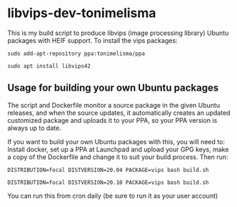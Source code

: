 # libvips-dev-tonimelisma

This is my build script to produce libvips (image processing library) Ubuntu packages
with HEIF support. To install the vips packages:

`sudo add-apt-repository ppa:tonimelisma/ppa`

`sudo apt install libvips42`

## Usage for building your own Ubuntu packages

The script and Dockerfile monitor a source package in the given Ubuntu releases,
and when the source updates, it automatically creates an updated customized package
and uploads it to your PPA, so your PPA version is always up to date.

If you want to build your own Ubuntu packages with this, you will need to:
Install docker, set up a PPA at Launchpad and upload your GPG keys,
make a copy of the Dockerfile and change it to suit your build process. Then run:

`DISTRIBUTION=focal DISTVERSION=20.04 PACKAGE=vips bash build.sh`

`DISTRIBUTION=focal DISTVERSION=20.10 PACKAGE=vips bash build.sh`

You can run this from cron daily (be sure to run it as your user account)
